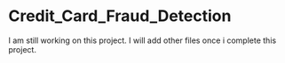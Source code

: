 # Credit_Card_Fraud_Detection
I am still working on this project. I will add other files once i complete this project.
